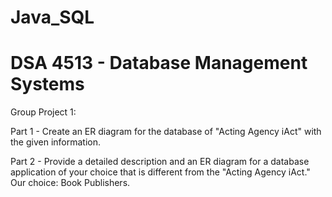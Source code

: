 # Java_SQL
# DSA 4513 - Database Management Systems

Group Project 1:

Part 1 - Create an ER diagram for the database of "Acting Agency iAct" with
the given information.

Part 2 - Provide a detailed description and an ER diagram for a database
application of your choice that is different from the "Acting Agency iAct."
Our choice: Book Publishers.
